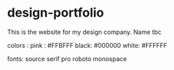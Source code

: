 # design-portfolio

This is the website for my design company. Name tbc

colors :
pink : #FFBFFF
black: #000000
white: #FFFFFF

fonts: 
source serif pro
roboto monospace
